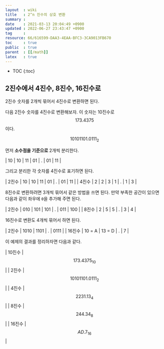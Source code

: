 ```yaml
---
layout  : wiki
title   : 2^n 진수의 상호 변환
summary : 
date    : 2021-03-13 20:04:49 +0900
updated : 2022-06-27 23:43:47 +0900
tag     : 
resource: 66/616599-DAA3-4EAA-BFC3-3CA9013FB670
toc     : true
public  : true
parent  : [[/math]]
latex   : true
---
```

* TOC
{:toc}

## 2진수에서 4진수, 8진수, 16진수로

2진수 숫자를 2개씩 묶어서 4진수로 변환하면 된다.

다음 2진수 숫자를 4진수로 변환해보자. 이 숫자는 10진수로 $$ 173.4375 $$ 이다.

$$ 10101101.0111_2 $$

먼저 **소수점을 기준으로** 2개씩 분리한다.

| 10 | 10 | 11 | 01 | . | 01 | 11 |

그리고 분리한 각 숫자를 4진수로 표기하면 된다.

| 2진수 | 10 | 10 | 11 | 01 | . | 01 | 11 |
| 4진수 | 2  | 2  | 3  | 1  | . | 1  | 3  |

8진수로 변환하려면 3개씩 묶어서 같은 방법을 쓰면 된다.
만약 부족한 공간이 있으면 다음과 같이 좌우에 `0`을 추가해 주면 된다.

| 2진수 | 010 | 101 | 101 | . | 011 | 100 |
| 8진수 | 2   | 5   | 5   | . | 3   | 4   |

16진수로 변환도 4개씩 묶어서 하면 된다.

| 2진수  | 1010   | 1101   | . | 0111 |
| 16진수 | 10 = A | 13 = D | . | 7    |

이 예제의 결과를 정리하자면 다음과 같다.

| 10진수 | $$ 173.4375_{10} $$   |
| 2진수  | $$ 10101101.0111_2 $$ |
| 4진수  | $$ 2231.13_4 $$       |
| 8진수  | $$ 244.34_8 $$        |
| 16진수 | $$ AD.7_{16} $$       |

